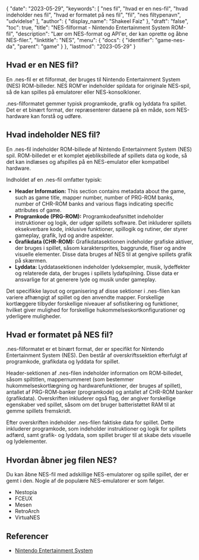 {
  "date": "2023-05-29",
  "keywords": [
"nes fil",
"hvad er en nes-fil",
"hvad indeholder nes fil",
"hvad er formatet på nes fil",
"fil",
"nes filtypenavn",
"udvidelse"
],
  "author": {
    "display_name": "Shakeel Faiz"
},
  "draft": "false",
  "toc": true,
  "title": "NES-filformat - Nintendo Entertainment System ROM-fil",
  "description": "Lær om NES-format og API'er, der kan oprette og åbne NES-filer.",
  "linktitle": "NES",
  "menu": {
    "docs": {
      "identifier": "game-nes-da",
      "parent": "game"
}
},
  "lastmod": "2023-05-29"
}

## Hvad er en NES fil?

En .nes-fil er et filformat, der bruges til Nintendo Entertainment System (NES) ROM-billeder. NES ROM'er indeholder spildata for originale NES-spil, så de kan spilles på emulatorer eller NES-konsolkloner.

.nes-filformatet gemmer typisk programkode, grafik og lyddata fra spillet. Det er et binært format, der repræsenterer dataene på en måde, som NES-hardware kan forstå og udføre.

## Hvad indeholder NES fil?

En .nes-fil indeholder ROM-billede af Nintendo Entertainment System (NES) spil. ROM-billedet er et komplet øjebliksbillede af spillets data og kode, så det kan indlæses og afspilles på en NES-emulator eller kompatibel hardware.

Indholdet af en .nes-fil omfatter typisk:

- **Header Information:** This section contains metadata about the game, such as game title, mapper number, number of PRG-ROM banks, number of CHR-ROM banks and various flags indicating specific attributes of game.
- **Programkode (PRG-ROM):** Programkodeafsnittet indeholder instruktioner og logik, der udgør spillets software. Det inkluderer spillets eksekverbare kode, inklusive funktioner, spillogik og rutiner, der styrer gameplay, grafik, lyd og andre aspekter.
- **Grafikdata (CHR-ROM):** Grafikdatasektionen indeholder grafiske aktiver, der bruges i spillet, såsom karaktersprites, baggrunde, fliser og andre visuelle elementer. Disse data bruges af NES til at gengive spillets grafik på skærmen.
- **Lyddata:** Lyddatasektionen indeholder lydeksempler, musik, lydeffekter og relaterede data, der bruges i spillets lydafspilning. Disse data er ansvarlige for at generere lyde og musik under gameplay.

Det specifikke layout og organisering af disse sektioner i .nes-filen kan variere afhængigt af spillet og den anvendte mapper. Forskellige kortlæggere tilbyder forskellige niveauer af sofistikering og funktioner, hvilket giver mulighed for forskellige hukommelseskortkonfigurationer og yderligere muligheder.

## Hvad er formatet på NES fil?

.nes-filformatet er et binært format, der er specifikt for Nintendo Entertainment System (NES). Den består af overskriftssektion efterfulgt af programkode, grafikdata og lyddata for spillet.

Header-sektionen af .nes-filen indeholder information om ROM-billedet, såsom spiltitlen, mappernummeret (som bestemmer hukommelseskortlægning og hardwarefunktioner, der bruges af spillet), antallet af PRG-ROM-banker (programkode) og antallet af CHR-ROM banker (grafikdata). Overskriften inkluderer også flag, der angiver forskellige egenskaber ved spillet, såsom om det bruger batteristøttet RAM til at gemme spillets fremskridt.

Efter overskriften indeholder .nes-filen faktiske data for spillet. Dette inkluderer programkode, som indeholder instruktioner og logik for spillets adfærd, samt grafik- og lyddata, som spillet bruger til at skabe dets visuelle og lydelementer.

## Hvordan åbner jeg filen NES?

Du kan åbne NES-fil med adskillige NES-emulatorer og spille spillet, der er gemt i den. Nogle af de populære NES-emulatorer er som følger.

- Nestopia
- FCEUX
- Mesen
- RetroArch
- VirtuaNES

## Referencer
* [Nintendo Entertainment System](https://en.wikipedia.org/wiki/Nintendo_Entertainment_System)


